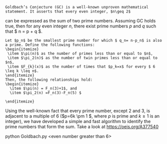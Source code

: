 	Goldbach’s Conjecture (GC) is a well-known unproven mathematical statement. It asserts that every even integer, $n\geq 2$ 
 can be expressed as the sum of two prime numbers. Assuming GC holds true, then for any even integer $n$, there exist prime 
 numbers $p$ and $q$ such that $ n = p + q $. 

 
	Let $p_n$ be the smallest prime number for which $ q_n= n-p_n$ is also a prime. Define the following functions:
	\begin{itemize}
	 \item $\pi(n)$ as the number of primes less than or equal to $n$, 
	 \item $\pi_2(n)$ as the number of twin primes less than or equal to $n$, 
	 \item $F_{k}(x)$ as the number of times that $p_k=x$ for every $ 6 \leq k \leq n$. 
    \end{itemize}
    Then, the following relationships hold: 
    \begin{itemize}
      \item $\pi(n) = F_n(3)+1$, and
      \item $\pi_2(n) =F_n(3)-F_n(5) $
      
    \end{itemize}  








Using the well-known fact that every prime number, except $2$ and $3$, is adjacent to a multiple of $6$ ($p=6k \pm 1 $, where $p$ is prime and $k \ge 1$ is an integer), we have developed a simple and fast algorithm to identify the prime numbers that form the sum. Take a look at https://oeis.org/A377540


python Goldbach.py <even number greater than 6>


